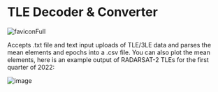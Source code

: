 # TLE Decoder & Converter
![faviconFull](https://user-images.githubusercontent.com/31905278/160261201-4e4011a9-6eff-4b62-b637-ba8ef7f5cda7.png)

Accepts .txt file and text input uploads of TLE/3LE data and parses the mean elements and epochs into a .csv file. You can also plot the mean elements, here is an example output of RADARSAT-2 TLEs for the first quarter of 2022:

![image](https://user-images.githubusercontent.com/31905278/160261220-77f64962-9d2b-4f18-aabd-847c06be3c12.png)
